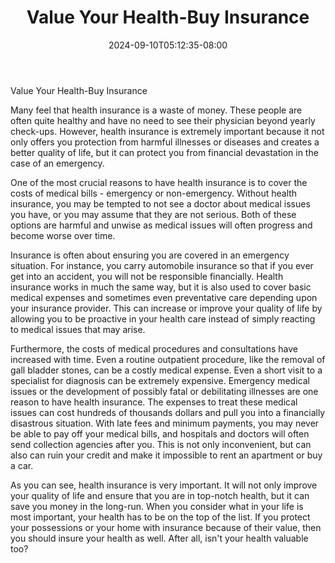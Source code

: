 ﻿---
title: "Value Your Health-Buy Insurance"
date: 2024-09-10T05:12:35-08:00
description: "Text Tips for Web Success"
featured_image: "/images/Text.jpg"
tags: ["Text"]
---

Value Your Health-Buy Insurance

Many feel that health insurance is a waste of money. These people are often quite healthy and have no need to see their physician beyond yearly check-ups. However, health insurance is extremely important because it not only offers you protection from harmful illnesses or diseases and creates a better quality of life, but it can protect you from financial devastation in the case of an emergency.

One of the most crucial reasons to have health insurance is to cover the costs of medical bills - emergency or non-emergency. Without health insurance, you may be tempted to not see a doctor about medical issues you have, or you may assume that they are not serious. Both of these options are harmful and unwise as medical issues will often progress and become worse over time. 

Insurance is often about ensuring you are covered in an emergency situation. For instance, you carry automobile insurance so that if you ever get into an accident, you will not be responsible financially. Health insurance works in much the same way, but it is also used to cover basic medical expenses and sometimes even preventative care depending upon your insurance provider. This can increase or improve your quality of life by allowing you to be proactive in your health care instead of simply reacting to medical issues that may arise. 

Furthermore, the costs of medical procedures and consultations have increased with time. Even a routine outpatient procedure, like the removal of gall bladder stones, can be a costly medical expense. Even a short visit to a specialist for diagnosis can be extremely expensive. Emergency medical issues or the development of possibly fatal or debilitating illnesses are one reason to have health insurance. The expenses to treat these medical issues can cost hundreds of thousands dollars and pull you into a financially disastrous situation. With late fees and minimum payments, you may never be able to pay off your medical bills, and hospitals and doctors will often send collection agencies after you. This is not only inconvenient, but can also can ruin your credit and make it impossible to rent an apartment or buy a car.

As you can see, health insurance is very important. It will not only improve your quality of life and ensure that you are in top-notch health, but it can save you money in the long-run. When you consider what in your life is most important, your health has to be on the top of the list. If you protect your possessions or your home with insurance because of their value, then you should insure your health as well. After all, isn't your health valuable too? 

